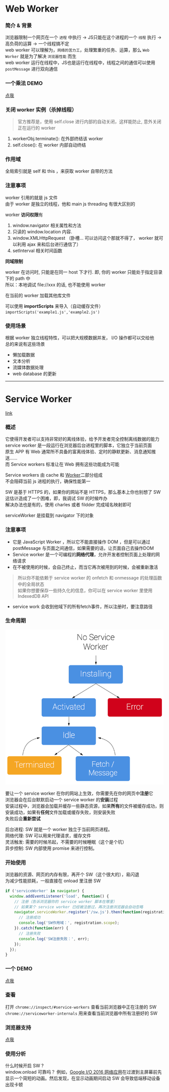 # Web Worker

### 简介 & 背景

浏览器限制一个网页在一个 `进程` 中执行 -> JS只能在这个进程的一个 `线程` 执行 -> 高负荷的运算 -> 一个线程搞不定  
web worker 可以理解为，`网络的苦力工`，处理繁重的任务、运算，那么 `Web Worker` 就是为了解决 `浏览器性能` 而生  
web worker 运行在线程中，JS也是运行在线程中，线程之间的通信可以使用 `postMessage` 进行双向通信

### 一个乘法 DEMO

[点我](http://hangyangws.win/myDemo/apps/web_worker/)

### 关闭 worker 实例（杀掉线程）

> 官方推荐是，使用 self.close 进行内部的自动关闭，这样能防止, 意外关闭正在运行的 worker

1. workerObj.terminate(): 在外部终结该 worker
1. self.close(): 在 worker 内部自动终结

### 作用域

全局索引就是 self 和 this ，来获取 worker 自带的方法

### 注意事项

worker 引用的就是 js 文件  
由于 worker 是独立的线程，他和 main js threading 有很大区别的

worker **访问权限**有

1. window.navigator 相关属性和方法
1. 只读的 window.location 内容.
1. window.XMLHttpRequest （卧槽… 可以访问这个那就不得了， worker 就可以利用 ajax 来和后台进行通信了）
1. setInterval 相关时间函数

**同域限制**

worker 在访问时, 只能是在同一 host 下才行. 即, 你的 worker 只能处于指定目录下的 path 中  
所以：本地调试 file://xxx 的话, 也不能使用 worker

在当前的 worker 加载其他库文件

可以使用 **importScripts** 来导入（自动缓存文件）  
`importScripts('example1.js','example2.js')`

### 使用场景

根据 worker 独立线程特性，可以把大规模数据并发， I/O 操作都可以交给他  
总的来说有这些场景

- 懒加载数据
- 文本分析
- 流媒体数据处理
- web database 的更新

---

# Service Worker

[link](https://jakearchibald.github.io/isserviceworkerready/resources.html)

### 概述

它使得开发者可以支持非常好的离线体验，给予开发者完全控制离线数据的能力  
service worker 是一段运行在浏览器后台进程里的脚本，它独立于当前页面  
原生 APP 有 Web 通常所不具备的富离线体验、定时的静默更新、消息通知推送……  
而 Service workers 标准让在 Web 拥有这些功能成为可能

Service workers 由 cache 和 [Worker](https://www.villainhr.com/page/2016/08/22/Web%20Worker)二部分组成  
不会阻碍当前 js 进程的执行，确保性能第一

SW 是基于 HTTPS 的，如果你的网站不是 HTTPS，那么基本上你也别想了 SW  
这估计造成了一个困难，即，我调试 SW 的时候咋办  
解决办法也是有的，使用 charles 或者 fildder 完成域名映射即可

serviceWorker 是挂载到 navigator 下的对象

### 注意事项

- 它是 JavaScript Worker ，所以它不能直接操作 DOM ，但是可以通过 postMessage 与页面之间通信，如果需要的话，让页面自己去操作DOM
- Service worker 是一个可编程的**网络代理**，允许开发者控制页面上处理的网络请求
- 在不被使用的时候，会自己终止，而当它再次被用到的时候，会被重新激活

> 所以你不能依赖于 service worker 的 onfetch 和 onmessage 的处理函数中的全局状态  
如果你想要保存一些持久化的信息，你可以在 service worker 里使用 IndexedDB API

- service work 会收到他域下的所有fetch事件，所以注册时，要注意路径

### 生命周期

![lifycycle](/img/lifycycle.png)

要让一个 service worker 在你的网站上生效，你需要先在你的网页中**注册**它  
浏览器会在后台默默启动一个 service worker 的**安装**过程  
安装过程中，浏览器会加载并缓存一些静态资源，如果**所有**的文件被缓存成功，则安装成功，如果有**任何**文件加载或缓存失败，则安装失败  
失败后会**重新尝试**

后台进程: SW 就是一个 worker 独立于当前网页进程。  
网络代理: SW 可以用来代理请求，缓存文件  
灵活触发: 需要的时候吊起，不需要的时候睡眠（这个是个坑）  
异步控制: SW 内部使用 promise 来进行控制。

### 开始使用

浏览器的资源、网页的内存有限，再开个 SW（这个很大的），易闪退  
为减少性能损耗，一般直接在 onload 里注册 SW

```javascript
if ('serviceWorker' in navigator) {
  window.addEventListener('load', function() {
    // 注册（告诉浏览器你的 service worker 脚本在哪里）
    // 如果某个 service worker 已经被注册过，再次注册浏览器会自动忽略
    navigator.serviceWorker.register('/sw.js').then(function(registration) {
      // 注册成功
      console.log('SW作用域：', registration.scope);
    }).catch(function(err) {
      // 注册失败
      console.log('SW注册失败：', err);
    });
  });
}
```

### 一个 DEMO

[点我](http://hangyangws.win/myDemo/apps/service_worker/)

### 查看

打开 `chrome://inspect/#service-workers` 查看当前浏览器中正在注册的 SW  
`chrome://serviceworker-internals` 用来查看当前浏览器中所有注册好的 SW

### 浏览器支持

[点我](https://jakearchibald.github.io/isserviceworkerready/)

### 使用分析

什么时候开启 SW ?  
window.onload 可靠吗？
例如，[Google I/O 2016 网络应用](https://events.google.com/io2016/)在过渡到主屏幕前先显示一个简短的动画。然后发现，在显示动画期间启动 SW 会导致低端移动设备出现卡顿

